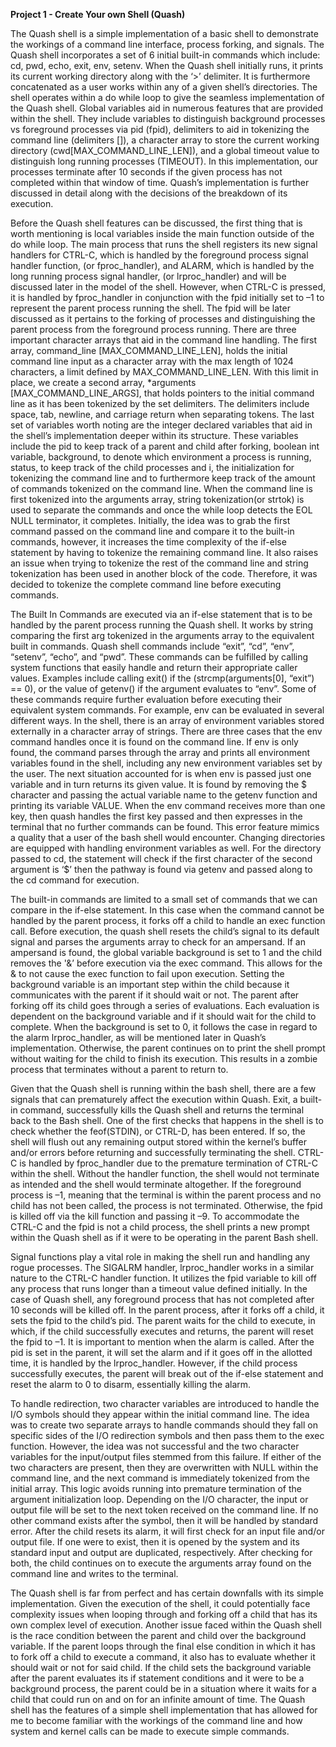 **Project 1 - Create Your own Shell (Quash)**

The Quash shell is a simple implementation of a basic shell to demonstrate the workings of a command line interface, process forking, and signals.  The Quash shell incorporates a set of 6 initial built-in commands which include: cd, pwd, echo, exit, env, setenv.  When the Quash shell initially runs, it prints its current working directory along with the ‘>’ delimiter. It is furthermore concatenated as a user works within any of a given shell’s directories. The shell operates within a do while loop to give the seamless implementation of the Quash shell.  Global variables aid in numerous features that are provided within the shell. They include variables to distinguish background processes vs foreground processes via pid (fpid), delimiters to aid in tokenizing the command line (delimiters []), a character array to store the current working directory (cwd[MAX_COMMAND_LINE_LEN]), and a global timeout value to distinguish  long running processes (TIMEOUT). In this implementation, our processes terminate after 10 seconds if the given process has not completed within that window of time. Quash’s implementation is further discussed in detail along with the decisions of the breakdown of its execution.  

Before the Quash shell features can be discussed, the first thing that is worth mentioning is local variables inside the main function outside of the do while loop. The main process that runs the shell registers its new signal handlers for CTRL-C, which is handled by the foreground process signal handler function, (or fproc_handler), and ALARM, which is handled by the long running process signal handler, (or lrproc_handler) and will be discussed later in the model of the shell. However, when CTRL-C is pressed, it is handled by fproc_handler in conjunction with the fpid initially set to –1 to represent the parent process running the shell. The fpid will be later discussed as it pertains to the forking of processes and distinguishing the parent process from the foreground process running. There are three important character arrays that aid in the command line handling. The first array, command_line [MAX_COMMAND_LINE_LEN], holds the initial command line input as a character array with the max length of 1024 characters, a limit defined by MAX_COMMAND_LINE_LEN. With this limit in place, we create a second array, *arguments [MAX_COMMAND_LINE_ARGS], that holds pointers to the initial command line as it has been tokenized by the set delimiters. The delimiters include space, tab, newline, and carriage return when separating tokens. The last set of variables worth noting are the integer declared variables that aid in the shell’s implementation deeper within its structure. These variables include the pid to keep track of a parent and child after forking, boolean int variable, background, to denote which environment a process is running, status, to keep track of the child processes and i, the initialization for tokenizing the command line and to furthermore keep track of the amount of commands tokenized on the command line. When the command line is first tokenized into the arguments array, string tokenization(or strtok) is used to separate the commands and once the while loop detects the EOL NULL terminator, it completes. Initially, the idea was to grab the first command passed on the command line and compare it to the built-in commands, however, it increases the time complexity of the if-else statement by having to tokenize the remaining command line. It also raises an issue when trying to tokenize the rest of the command line and string tokenization has been used in another block of the code. Therefore, it was decided to tokenize the complete command line before executing commands.  
  
The Built In Commands are executed via an if-else statement that is to be handled by the parent process running the Quash shell. It works by string comparing the first arg tokenized in the arguments array to the equivalent built in commands. Quash shell commands include “exit”, “cd”, “env”, “setenv”, “echo”, and “pwd”. These commands can be fulfilled by calling system functions that easily handle and return their appropriate caller values. Examples include calling exit() if the (strcmp(arguments[0], “exit”) == 0), or the value of getenv() if the argument evaluates to “env”.  Some of these commands require further evaluation before executing their equivalent system commands. For example, env can be evaluated in several different ways. In the shell, there is an array of environment variables stored externally in a character array of strings. There are three cases that the env command handles once it is found on the command line. If env is only found, the command parses through the array and prints all environment variables found in the shell, including any new environment variables set by the user.  The next situation accounted for is when env is passed just one variable and in turn returns its given value. It is found by removing the $ character and passing the actual variable name to the getenv function and printing its variable VALUE. When the env command receives more than one key, then quash handles the first key passed and then expresses in the terminal that no further commands can be found. This error feature mimics a quality that a user of the bash shell would encounter. Changing directories are equipped with handling environment variables as well. For the directory passed to cd, the statement will check if the first character of the second argument is ‘$’ then the pathway is found via getenv and passed along to the cd command for execution. 
     
The built-in commands are limited to a small set of commands that we can compare in the if-else statement. In this case when the command cannot be handled by the parent process, it forks off a child to handle an exec function call. Before execution, the quash shell resets the child’s signal to its default signal and parses the arguments array to check for an ampersand. If an ampersand is found, the global variable background is set to 1 and the child removes the '&’ before execution via the exec command. This allows for the & to not cause the exec function to fail upon execution. Setting the background variable is an important step within the child because it communicates with the parent if it should wait or not. The parent after forking off its child goes through a series of evaluations. Each evaluation is dependent on the background variable and if it should wait for the child to complete. When the background is set to 0, it follows the case in regard to the alarm lrproc_handler,  as will be mentioned later in Quash’s implementation. Otherwise, the parent continues on to print the shell prompt without waiting for the child to finish its execution. This results in a zombie process that terminates without a parent to return to.    
    
Given that the Quash shell is running within the bash shell, there are a few signals that can prematurely affect the execution within Quash. Exit, a built-in command, successfully kills the Quash shell and returns the terminal back to the Bash shell. One of the first checks that happens in the shell is to check whether the feof(STDIN), or CTRL-D, has been entered. If so, the shell will flush out any remaining output stored within the kernel’s buffer and/or errors before returning and successfully terminating the shell. CTRL-C is handled by fproc_handler due to the premature termination of CTRL-C within the shell. Without the handler function, the shell would not terminate as intended and the shell would terminate altogether. If the foreground process is –1, meaning that the terminal is within the parent process and no child has not been called, the process is not terminated. Otherwise, the fpid is killed off via the kill function and passing it –9. To accommodate the CTRL-C and the fpid is not a child process, the shell prints a new prompt within the Quash shell as if it were to be operating in the parent Bash shell.  
    
Signal functions play a vital role in making the shell run and handling any rogue processes. The SIGALRM handler, lrproc_handler works in a similar nature to the CTRL-C handler function. It utilizes the fpid variable to kill off any process that runs longer than a timeout value defined initially. In the case of Quash shell, any foreground process that has not completed after 10 seconds will be killed off.  In the parent process, after it forks off a child, it sets the fpid to the child’s pid. The parent waits for the child to execute, in which, if the child successfully executes and returns, the parent will reset the fpid to –1.  It is important to mention when the alarm is called. After the pid is set in the parent, it will set the alarm and if it goes off in the allotted time, it is handled by the lrproc_handler. However, if the child process successfully executes, the parent will break out of the if-else statement and reset the alarm to 0 to disarm, essentially killing the alarm. 
    
To handle redirection, two character variables are introduced to handle the I/O symbols should they appear within the initial command line. The idea was to create two separate arrays to handle commands should they fall on specific sides of the I/O redirection symbols and then pass them to the exec function. However, the idea was not successful and the two character variables for the input/output files stemmed from this failure. If either of the two characters are present, then they are overwritten with NULL within the command line, and the next command is immediately tokenized from the initial array. This logic avoids running into premature termination of the argument initialization loop. Depending on the I/O character, the input or output file will be set to the next token received on the command line. If no other command exists after the symbol, then it will be handled by standard error.  After the child resets its alarm, it will first check for an input file and/or output file. If one were to exist, then it is opened by the system and its standard input and output are duplicated, respectively. After checking for both, the child continues on to execute the arguments array found on the command line and writes to the terminal.
    
The Quash shell is far from perfect and has certain downfalls with its simple implementation. Given the execution of the shell, it could potentially face complexity issues when looping through and forking off a child that has its own complex level of execution. Another issue faced within the Quash shell is the race condition between the parent and child over the background variable. If the parent loops through the final else condition in which it has to fork off a child to execute a command, it also has to evaluate whether it should wait or not for said child. If the child sets the background variable after the parent evaluates its if statement conditions and it were to be a background process, the parent could be in a situation where it waits for a child that could run on and on for an infinite amount of time. The Quash shell has the features of a simple shell implementation that has allowed for me to become familiar with the workings of the command line and how system and kernel calls can be made to execute simple commands. 
